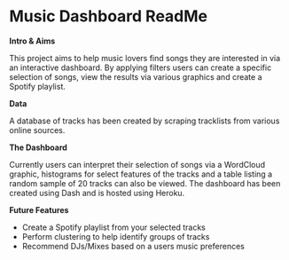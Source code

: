 # Music Dashboard ReadMe

**Intro & Aims**

This project aims to help music lovers find songs they are interested in via an interactive dashboard. By applying filters users can create a specific selection of songs, view the results via various graphics and create a Spotify playlist.   

**Data**

A database of tracks has been created by scraping tracklists from various online sources.  

**The Dashboard**

Currently users can interpret their selection of songs via a WordCloud graphic, histograms for select features of the tracks and a table listing a random sample of 20 tracks can also be viewed. The dashboard has been created using Dash and is hosted using Heroku. 

**Future Features**

- Create a Spotify playlist from your selected tracks
- Perform clustering to help identify groups of tracks
- Recommend DJs/Mixes based on a users music preferences

 
